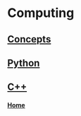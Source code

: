# Computing

## [Concepts](computing_concepts/README.md)

## [Python](python/README.md)

## [C++](cpp/README.md)

#### [Home](https://github.com/limi-projects/Interesting_Stuff/blob/main/docs/README.md) 
